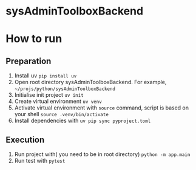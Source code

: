 # sysAdminToolboxBackend
# How to run
## Preparation
1. Install uv 
`pip install uv`
2. Open root directory sysAdminToolboxBackend. For example, `~/projs/python/sysAdminToolboxBackend`
3. Initialise init project
`uv init`
4. Create virtual environment
`uv venv`
5. Activate virtual environment with `source` command, script is based on your shell
`source .venv/bin/activate`
6. Install dependencies with
`uv pip sync pyproject.toml`

## Execution
1. Run project with( you need to be in root directory)
`python -m app.main`
2. Run test with 
`pytest`

